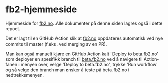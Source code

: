 # fb2-hjemmeside

Hjemmeside for [fb2.no](fb2.no). Alle dokumenter på denne siden lagres også i dette repoet. 

Det er lagt til en GitHub Action slik at [fb2.no](fb2.no) oppdateres automatisk ved nye commits til master (f.eks. ved merging av en PR).

Man kan også manuelt kjøre en GitHub Action kalt 'Deploy to beta.fb2.no' som deployer en spesifikk branch til [beta.fb2.no](beta.fb2.no) ved å navigere til Action-fanen i menyen over, velge 'Deploy to beta.fb2.no', trykke 'Run workflow' og så velge den branch man ønsker å teste på beta.fb2.no i nedtrekksmenyen. 
